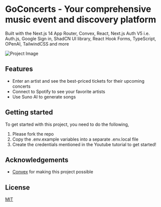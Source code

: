 # GoConcerts - Your comprehensive music event and discovery platform


Built with the Next.js 14 App Router, Convex, React, Next.js Auth V5 i.e. Auth.js, Google Sign in, ShadCN UI library, React Hook Forms, TypeScript, OPenAI, TailwindCSS and more


![Project Image](https://www.todovex.ai/og-image.png)

## Features
- Enter an artist and see the best-priced tickets for their upcoming concerts
- Connect to Spotify to see your favorite artists
- Use Suno AI to generate songs 

## Getting started

To get started with this project, you need to do the following,
1. Please fork the repo
2. Copy the .env.example variables into a separate .env.local file
3. Create the credentials mentioned in the Youtube tutorial to get started!

## Acknowledgements

- [Convex](https://convex.dev/c/todovex) for making this project possible

## License

[MIT](https://choosealicense.com/licenses/mit/)
